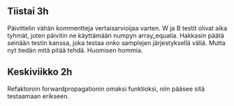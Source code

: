 ## Tiistai 3h

Päivittelin vähän kommentteja vertaisarvioijaa varten. W ja B testit olivat aika tyhmät, joten päivitin ne käyttämään numpyn array_equalia.
Hakkasin päätä seinään testin kanssa, joka testaa onko samplejen järjestyksellä väliä. Mutta nyt tiedän mitä pitää tehdä. Huomisen hommia.

## Keskiviikko 2h

Refaktoroin forwardpropagationin omaksi funktioksi, niin pääsee sitä testaamaan erikseen.

